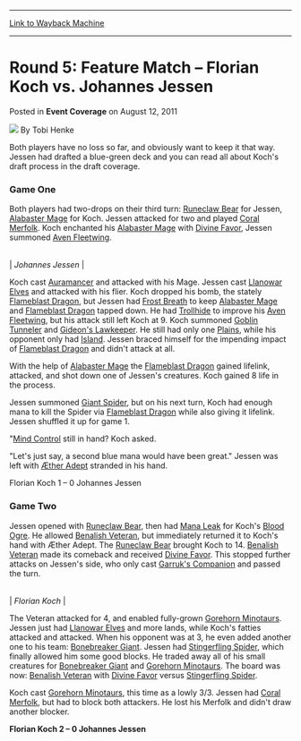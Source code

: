 
---
[Link to Wayback Machine](https://web.archive.org/web/20220119162000/https://magic.wizards.com/en/articles/archive/event-coverage/round-5-feature-match-%E2%80%93-florian-koch-vs-johannes-jessen-2011-08-12)

[_metadata_:author]:- "Tobi Henke"
[_metadata_:description]:- "Both players have no loss so far, and obviously want to keep it that way. Jessen had drafted a blue-green deck and you can read all about Koch's draft process in the draft coverage. Game One Both players had two-drops on their third turn: Runeclaw Bear for Jessen, Alabaster Mage for Koch. Jessen attacked for two and played Coral Merfolk. Koch enchanted his Alabaster Mage with"
[_metadata_:generator]:- "Drupal 7 (http://drupal.org)"
[_metadata_:node]:- "316167"
[_metadata_:publish_date]:- "2011-08-12"
[_metadata_:source]:- "div-main-content"
[_metadata_:title]:- "Round 5: Feature Match – Florian Koch vs. Johannes Jessen"
[_metadata_:wayback_capture_timestamp]:- "2022-01-19 16:20:00"
[_metadata_:wayback_raw_url]:- "https://web.archive.org/web/20220119162000id_/https://magic.wizards.com/en/articles/archive/event-coverage/round-5-feature-match-%E2%80%93-florian-koch-vs-johannes-jessen-2011-08-12"
[_metadata_:wayback_url]:- "https://magic.wizards.com/en/articles/archive/event-coverage/round-5-feature-match-%E2%80%93-florian-koch-vs-johannes-jessen-2011-08-12"
---


Round 5: Feature Match – Florian Koch vs. Johannes Jessen
=========================================================



 Posted in **Event Coverage**
 on August 12, 2011 






![](https://media.magic.wizards.com/styles/auth_small/public/images/person/henke_author.jpg)
By Tobi Henke











Both players have no loss so far, and obviously want to keep it that way. Jessen had drafted a blue-green deck and you can read all about Koch's draft process in the draft coverage.



### Game One



Both players had two-drops on their third turn: [Runeclaw Bear](https://gatherer.wizards.com/Pages/Card/Details.aspx?name=Runeclaw+Bear) for Jessen, [Alabaster Mage](https://gatherer.wizards.com/Pages/Card/Details.aspx?name=Alabaster+Mage) for Koch. Jessen attacked for two and played [Coral Merfolk](https://gatherer.wizards.com/Pages/Card/Details.aspx?name=Coral+Merfolk). Koch enchanted his [Alabaster Mage](https://gatherer.wizards.com/Pages/Card/Details.aspx?name=Alabaster+Mage) with [Divine Favor](https://gatherer.wizards.com/Pages/Card/Details.aspx?name=Divine+Favor), Jessen summoned [Aven Fleetwing](https://gatherer.wizards.com/Pages/Card/Details.aspx?name=Aven+Fleetwing).





|  |
| --- |
| 
*Johannes Jessen* |



Koch cast [Auramancer](https://gatherer.wizards.com/Pages/Card/Details.aspx?name=Auramancer) and attacked with his Mage. Jessen cast [Llanowar Elves](https://gatherer.wizards.com/Pages/Card/Details.aspx?name=Llanowar+Elves) and attacked with his flier. Koch dropped his bomb, the stately [Flameblast Dragon](https://gatherer.wizards.com/Pages/Card/Details.aspx?name=Flameblast+Dragon), but Jessen had [Frost Breath](https://gatherer.wizards.com/Pages/Card/Details.aspx?name=Frost+Breath) to keep [Alabaster Mage](https://gatherer.wizards.com/Pages/Card/Details.aspx?name=Alabaster+Mage) and [Flameblast Dragon](https://gatherer.wizards.com/Pages/Card/Details.aspx?name=Flameblast+Dragon) tapped down. He had [Trollhide](https://gatherer.wizards.com/Pages/Card/Details.aspx?name=Trollhide) to improve his [Aven Fleetwing](https://gatherer.wizards.com/Pages/Card/Details.aspx?name=Aven+Fleetwing), but his attack still left Koch at 9. Koch summoned [Goblin Tunneler](https://gatherer.wizards.com/Pages/Card/Details.aspx?name=Goblin+Tunneler) and [Gideon's Lawkeeper](https://gatherer.wizards.com/Pages/Card/Details.aspx?name=Gideon%27s+Lawkeeper). He still had only one [Plains](https://gatherer.wizards.com/Pages/Card/Details.aspx?name=Plains), while his opponent only had [Island](https://gatherer.wizards.com/Pages/Card/Details.aspx?name=Island). Jessen braced himself for the impending impact of [Flameblast Dragon](https://gatherer.wizards.com/Pages/Card/Details.aspx?name=Flameblast+Dragon) and didn't attack at all.


With the help of [Alabaster Mage](https://gatherer.wizards.com/Pages/Card/Details.aspx?name=Alabaster+Mage) the [Flameblast Dragon](https://gatherer.wizards.com/Pages/Card/Details.aspx?name=Flameblast+Dragon) gained lifelink, attacked, and shot down one of Jessen's creatures. Koch gained 8 life in the process.


Jessen summoned [Giant Spider](https://gatherer.wizards.com/Pages/Card/Details.aspx?name=Giant+Spider), but on his next turn, Koch had enough mana to kill the Spider via [Flameblast Dragon](https://gatherer.wizards.com/Pages/Card/Details.aspx?name=Flameblast+Dragon) while also giving it lifelink. Jessen shuffled it up for game 1.


"[Mind Control](https://gatherer.wizards.com/Pages/Card/Details.aspx?name=Mind+Control) still in hand? Koch asked.


"Let's just say, a second blue mana would have been great." Jessen was left with [Æther Adept](https://gatherer.wizards.com/Pages/Card/Details.aspx?name=%C3%86ther+Adept) stranded in his hand.


Florian Koch 1 – 0 Johannes Jessen



### Game Two



Jessen opened with [Runeclaw Bear](https://gatherer.wizards.com/Pages/Card/Details.aspx?name=Runeclaw+Bear), then had [Mana Leak](https://gatherer.wizards.com/Pages/Card/Details.aspx?name=Mana+Leak) for Koch's [Blood Ogre](https://gatherer.wizards.com/Pages/Card/Details.aspx?name=Blood+Ogre). He allowed [Benalish Veteran](https://gatherer.wizards.com/Pages/Card/Details.aspx?name=Benalish+Veteran), but immediately returned it to Koch's hand with Æther Adept. The [Runeclaw Bear](https://gatherer.wizards.com/Pages/Card/Details.aspx?name=Runeclaw+Bear) brought Koch to 14. [Benalish Veteran](https://gatherer.wizards.com/Pages/Card/Details.aspx?name=Benalish+Veteran) made its comeback and received [Divine Favor](https://gatherer.wizards.com/Pages/Card/Details.aspx?name=Divine+Favor). This stopped further attacks on Jessen's side, who only cast [Garruk's Companion](https://gatherer.wizards.com/Pages/Card/Details.aspx?name=Garruk%27s+Companion) and passed the turn.





|  |
| --- |
| 
*Florian Koch* |



The Veteran attacked for 4, and enabled fully-grown [Gorehorn Minotaurs](https://gatherer.wizards.com/Pages/Card/Details.aspx?name=Gorehorn+Minotaurs). Jessen just had [Llanowar Elves](https://gatherer.wizards.com/Pages/Card/Details.aspx?name=Llanowar+Elves) and more lands, while Koch's fatties attacked and attacked. When his opponent was at 3, he even added another one to his team: [Bonebreaker Giant](https://gatherer.wizards.com/Pages/Card/Details.aspx?name=Bonebreaker+Giant). Jessen had [Stingerfling Spider](https://gatherer.wizards.com/Pages/Card/Details.aspx?name=Stingerfling+Spider), which finally allowed him some good blocks. He traded away all of his small creatures for [Bonebreaker Giant](https://gatherer.wizards.com/Pages/Card/Details.aspx?name=Bonebreaker+Giant) and [Gorehorn Minotaurs](https://gatherer.wizards.com/Pages/Card/Details.aspx?name=Gorehorn+Minotaurs). The board was now: [Benalish Veteran](https://gatherer.wizards.com/Pages/Card/Details.aspx?name=Benalish+Veteran) with [Divine Favor](https://gatherer.wizards.com/Pages/Card/Details.aspx?name=Divine+Favor) versus [Stingerfling Spider](https://gatherer.wizards.com/Pages/Card/Details.aspx?name=Stingerfling+Spider).


Koch cast [Gorehorn Minotaurs](https://gatherer.wizards.com/Pages/Card/Details.aspx?name=Gorehorn+Minotaurs), this time as a lowly 3/3. Jessen had [Coral Merfolk](https://gatherer.wizards.com/Pages/Card/Details.aspx?name=Coral+Merfolk), but had to block both attackers. He lost his Merfolk and didn't draw another blocker.


**Florian Koch 2 – 0 Johannes Jessen**







